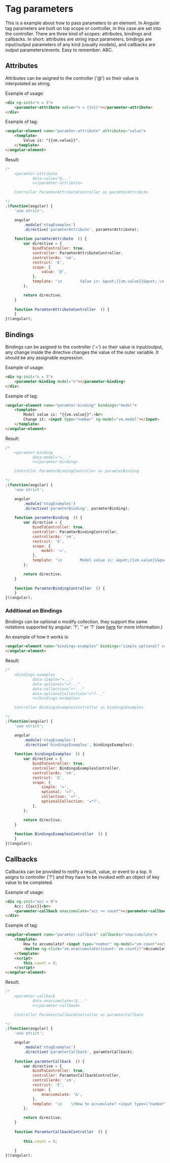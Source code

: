 Tag parameters
==============

This is a example about how to pass parameters to an element.
In Angular tag parameters are built on top scope or controller, in this case are set into the controller. There are three kind of scopes: attributes, bindings and callbacks. In short: attributes are string input parameters, bindings are input/output parameters of any kind (usually models), and callbacks are output parameters/events. Easy to remember: ABC.


Attributes
----------

Attributes can be asigned to the controller ('@') so their value is interpolated as string.

Example of usage:

```html
<div ng-init="n = 3">
    <parameter-attribute value="n = {{n}}"></parameter-attribute>
</div>
```

Example of tag:

```html
<angular-element name="paramter-attribute" attributes="value">
    <template>
        Value is: "{{vm.value}}".
    </template>
</angular-element>
```

Result:

```javascript
/*
	<paramter-attribute
			data-value="@..."
			></paramter-attribute>

	Controller ParamterAttributeController as paramterAttribute

*/
;(function(angular) {
	'use strict';

	angular
		.module('ntagExamples')
		.directive('paramterAttribute', paramterAttribute);
	
	function paramterAttribute  () {
		var directive = {
			bindToController: true,
			controller: ParamterAttributeController,
			controllerAs: 'vm',
			restrict: 'E',
			scope: {
				value: '@',
			},
			template: '\n        Value is: &quot;{{vm.value}}&quot;.\n    ',
		};

		return directive;
	}
	
	function ParamterAttributeController  () {
	}
})(angular);
```


Bindings
--------

Bindings can be asigned to the controller ('=') so their value is input/output, any change inside the directive changes the value of the outer variable. It should be any assignable expression.

Example of usage:

```html
<div ng-init="n = 3">
    <parameter-binding model="n"></parameter-binding>
</div>
```

Example of tag:

```html
<angular-element name="paramter-binding" bindings="model">
    <template>
        Model value is: "{{vm.value}}".<br>
        Change it: <input type="number" ng-model="vm.model"></input>
    </template>
</angular-element>
```

Result:

```javascript
/*
	<paramter-binding
			data-model="=..."
			></paramter-binding>

	Controller ParamterBindingController as paramterBinding

*/
;(function(angular) {
	'use strict';

	angular
		.module('ntagExamples')
		.directive('paramterBinding', paramterBinding);
	
	function paramterBinding  () {
		var directive = {
			bindToController: true,
			controller: ParamterBindingController,
			controllerAs: 'vm',
			restrict: 'E',
			scope: {
				model: '=',
			},
			template: '\n        Model value is: &quot;{{vm.value}}&quot;.<br>\n        Change it: <input type=\"number\" ng-model=\"vm.model\">\n    ',
		};

		return directive;
	}
	
	function ParamterBindingController  () {
	}
})(angular);
```


### Additional on Bindings

Bindings can be optional o modify collection, they support the same notations supported by angular: '?', '*' or '*?' (see [here](https://docs.angularjs.org/api/ng/service/$compile#-scope-) for more information.)

An example of how it works is:

```html
<angular-element name="bindings-examples" bindings="simple optional? collection* optionalCollection*?">
</angular-element>
```

Result:

```javascript
/*
	<bindings-examples
			data-simple="=..."
			data-optional="=?..."
			data-collection="=*..."
			data-optionalCollection="=*?..."
			></bindings-examples>

	Controller BindingsExamplesController as bindingsExamples

*/
;(function(angular) {
	'use strict';

	angular
		.module('ntagExamples')
		.directive('bindingsExamples', bindingsExamples);
	
	function bindingsExamples  () {
		var directive = {
			bindToController: true,
			controller: BindingsExamplesController,
			controllerAs: 'vm',
			restrict: 'E',
			scope: {
				simple: '=',
				optional: '=?',
				collection: '=*',
				optionalCollection: '=*?',
			},
		};

		return directive;
	}
	
	function BindingsExamplesController  () {
	}
})(angular);
```


Callbacks
---------

Callbacks can be provided to notify a result, value, or event to a top. It asigns 
to controller ('?') and they have to be invoked with an object of key value to be completed.

Example of usage:

```html
<div ng-init="acc = 0">
	Acc: {{acc}}<br>
    <parameter-callback onaccumulate="acc += count"></parameter-callback>
</div>
```

Example of tag:

```html
<angular-element name="paramter-callback" callbacks="onaccumulate">
    <template>
    	How to accumulate? <input type="number" ng-model="vm.count"></input><br>
        <button ng-click="vm.onaccumulate({count: vm.count})">Accumulate!</button>
    </template>
    <script>
    	this.count = 0;
    </script>
</angular-element>
```

Result:

```javascript
/*
	<paramter-callback
			data-onaccumulate="&..."
			></paramter-callback>

	Controller ParamterCallbackController as paramterCallback

*/
;(function(angular) {
	'use strict';

	angular
		.module('ntagExamples')
		.directive('paramterCallback', paramterCallback);
	
	function paramterCallback  () {
		var directive = {
			bindToController: true,
			controller: ParamterCallbackController,
			controllerAs: 'vm',
			restrict: 'E',
			scope: {
				onaccumulate: '&',
			},
			template: '\n    \tHow to accumulate? <input type=\"number\" ng-model=\"vm.count\"><br>\n        <button ng-click=\"vm.onaccumulate({count: vm.count})\">Accumulate!</button>\n    ',
		};

		return directive;
	}
	
	function ParamterCallbackController  () {
		
    	this.count = 0;
    
	}
})(angular);
```
